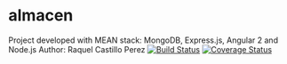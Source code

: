 # almacen
Project developed with MEAN stack: MongoDB, Express.js, Angular 2 and Node.js
Author: Raquel Castillo Perez
[![Build Status](https://secure.travis-ci.org/lifeakraquel/almacen.png?branch=master)](https://travis-ci.org/lifeakraquel/almacen)
[![Coverage Status](https://coveralls.io/repos/lifeakraquel/almacen/badge.svg?branch=master)](https://coveralls.io/r/lifeakraquel/almacen/?branch=master)
